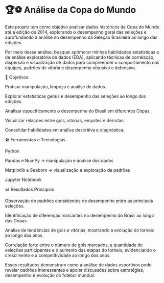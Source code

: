 # 🏆⚽ Análise da Copa do Mundo

Este projeto tem como objetivo analisar dados históricos da Copa do Mundo até a edição de 2014, explorando o desempenho geral das seleções e aprofundando a análise no desempenho da Seleção Brasileira ao longo das edições.

Por meio dessa análise, busquei aprimorar minhas habilidades estatísticas e de análise exploratória de dados (EDA), aplicando técnicas de correlação, dispersão e visualização de dados para compreender o comportamento das equipes, padrões de vitória e desempenho ofensivo e defensivo.

🎯 Objetivos

Praticar manipulação, limpeza e análise de dados.

Explorar estatísticas gerais e desempenho das seleções ao longo das edições.

Analisar especificamente o desempenho do Brasil em diferentes Copas.

Visualizar relações entre gols, vitórias, empates e derrotas.

Consolidar habilidades em análise descritiva e diagnóstica.

🛠️ Ferramentas e Tecnologias

Python

Pandas e NumPy → manipulação e análise dos dados

Matplotlib e Seaborn → visualização e exploração de padrões

Jupyter Notebook

📊 Resultados Principais

Observação de padrões consistentes de desempenho entre as principais seleções.

Identificação de diferenças marcantes no desempenho do Brasil ao longo das Copas.

Análise de tendências de gols e vitórias, mostrando a evolução do torneio ao longo dos anos.

Correlação forte entre o número de gols marcados, a quantidade de seleções participantes e o aumento das etapas do torneio, evidenciando o crescimento e a competitividade ao longo dos anos.

Esses resultados demonstram como a análise de dados esportivos pode revelar padrões interessantes e apoiar discussões sobre estratégias, desempenho e evolução do futebol mundial.
